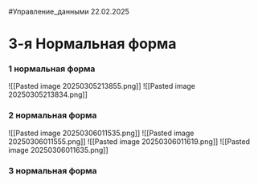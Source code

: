#Управление_данными 
22.02.2025
# 3-я Нормальная форма
### 1 нормальная форма
![[Pasted image 20250305213855.png]]
![[Pasted image 20250305213834.png]]
### 2 нормальная форма
![[Pasted image 20250306011535.png]]
![[Pasted image 20250306011555.png]]
![[Pasted image 20250306011619.png]]
![[Pasted image 20250306011635.png]]
### 3 нормальная форма